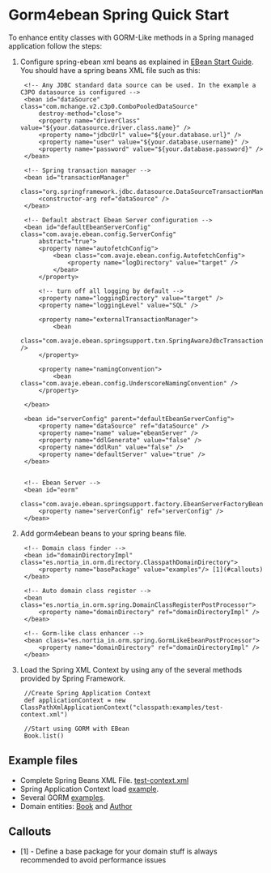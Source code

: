 Gorm4ebean Spring Quick Start
=============================

To enhance entity classes with GORM-Like methods in a Spring managed application 
follow the steps:

1. Configure spring-ebean xml beans as explained in [EBean Start Guide](http://www.avaje.org/ebean/getstarted_spring.html).
	You should have a spring beans XML file such as this:

		<!-- Any JDBC standard data source can be used. In the example a C3PO datasource is configured -->
		<bean id="dataSource" class="com.mchange.v2.c3p0.ComboPooledDataSource"
			destroy-method="close">
			<property name="driverClass" value="${your.datasource.driver.class.name}" />
			<property name="jdbcUrl" value="${your.database.url}" />
			<property name="user" value="${your.database.username}" />
			<property name="password" value="${your.database.password}" />
		</bean>
	
		<!-- Spring transaction manager -->
		<bean id="transactionManager"
			class="org.springframework.jdbc.datasource.DataSourceTransactionManager">
			<constructor-arg ref="dataSource" />
		</bean>
	
		<!-- Default abstract Ebean Server configuration -->
		<bean id="defaultEbeanServerConfig" class="com.avaje.ebean.config.ServerConfig"
			abstract="true">
			<property name="autofetchConfig">
				<bean class="com.avaje.ebean.config.AutofetchConfig">
					<property name="logDirectory" value="target" />
				</bean>
			</property>
	
			<!-- turn off all logging by default -->
			<property name="loggingDirectory" value="target" />
			<property name="loggingLevel" value="SQL" />
	
			<property name="externalTransactionManager">
				<bean
					class="com.avaje.ebean.springsupport.txn.SpringAwareJdbcTransactionManager" />
			</property>
	
			<property name="namingConvention">
				<bean class="com.avaje.ebean.config.UnderscoreNamingConvention" />
			</property>
	
		</bean>
	
		<bean id="serverConfig" parent="defaultEbeanServerConfig">
			<property name="dataSource" ref="dataSource" />
			<property name="name" value="ebeanServer" />
			<property name="ddlGenerate" value="false" />
			<property name="ddlRun" value="false" />
			<property name="defaultServer" value="true" />
		</bean>
	
	
		<!-- Ebean Server -->
		<bean id="eorm"
			class="com.avaje.ebean.springsupport.factory.EbeanServerFactoryBean">
			<property name="serverConfig" ref="serverConfig" />
		</bean>   
	
2. Add gorm4ebean beans to your spring beans file.

		<!-- Domain class finder -->
		<bean id="domainDirectoryImpl" class="es.nortia_in.orm.directory.ClasspathDomainDirectory">
			<property name="basePackage" value="examples"/> [1](#callouts)
		</bean>
		
		<!-- Auto domain class register -->
		<bean class="es.nortia_in.orm.spring.DomainClassRegisterPostProcessor">
			<property name="domainDirectory" ref="domainDirectoryImpl" />
		</bean>
	
		<!-- Gorm-like class enhancer -->
		<bean class="es.nortia_in.orm.spring.GormLikeEbeanPostProcessor">
			<property name="domainDirectory" ref="domainDirectoryImpl" />
		</bean>

3. Load the Spring XML Context by using any of the several methods provided by Spring Framework.

		//Create Spring Application Context
		def applicationContext = new ClassPathXmlApplicationContext("classpath:examples/test-context.xml")
		
		//Start using GORM with EBean
		Book.list()
		
Example files
-------------

* Complete Spring Beans XML File. [test-context.xml](/src/test/resources/examples/test-context.xml)
* Spring Application Context load [example](/src/test/java/examples/ProgramaticallyLoadTest.groovy).
* Several GORM [examples](/src/test/java/examples/ExamplesTest.groovy).
* Domain entities: [Book](/src/test/java/examples/Book.groovy) and [Author](/src/test/java/examples/Book.groovy) 

Callouts
 ----------------------------
 * [1] - Define a base package for your domain stuff is always recommended to avoid performance issues 
 
